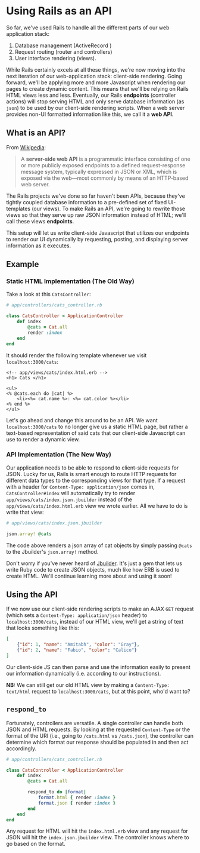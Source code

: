 # Using Rails as an API

So far, we've used Rails to handle all the different parts of our web
application stack:

1. Database management (ActiveRecord )
2. Request routing (router and controllers)
3. User interface rendering (views).

While Rails certainly excels at all these things, we're now moving into the next
iteration of our web-application stack: client-side rendering. Going forward,
we'll be applying more and more Javascript when rendering our pages to create
dynamic content. This means that we'll be relying on Rails HTML views less and
less. Eventually, our Rails **endpoints** (controller actions) will stop serving
HTML and only serve database information (as `json`) to be used by our client-side
rendering scripts. When a web server provides non-UI formatted information
like this, we call it a **web API**.

## What is an API?

From [Wikipedia][wiki]:  

> A **server-side web API** is a programmatic interface consisting of one or
> more publicly exposed endpoints to a defined request-response message system,
> typically expressed in JSON or XML, which is exposed via the web—most
> commonly by means of an HTTP-based web server.

The Rails projects we've done so far haven't been APIs, because they've tightly
coupled database information to a pre-defined set of fixed UI-templates (our
views). To make Rails an API, we're going to rewrite those views so that they
serve up raw JSON information instead of HTML; we'll call these views
**endpoints**.

This setup will let us write client-side Javascript that utilizes our endpoints
to render our UI dynamically by requesting, posting, and displaying server
information as it executes.

## Example

### Static HTML Implementation (The Old Way)

Take a look at this `CatsController`:

```ruby
# app/controllers/cats_controller.rb

class CatsController < ApplicationController
	def index
		@cats = Cat.all
		render :index
	end
end
```

It should render the following template whenever we visit `localhost:3000/cats`:

```erb
<!-- app/views/cats/index.html.erb -->
<h1> Cats </h1>

<ul>
<% @cats.each do |cat| %>
	<li><%= cat.name %>: <%= cat.color %></li>
<% end %>
</ul>
```

Let's go ahead and change this around to be an API. We want
`localhost:3000/cats` to no longer give us a static HTML page, but rather a
text-based representation of said cats that our client-side Javascript can use
to render a dynamic view.

### API Implementation (The New Way)

Our application needs to be able to respond to client-side requests for JSON.
Lucky for us, Rails is smart enough to route HTTP requests for different data
types to the corresponding views for that type. If a request with a header for
`Content-Type: application/json` comes in, `CatsController#index` will
automatically try to render `app/views/cats/index.json.jbuilder` instead of the
`app/views/cats/index.html.erb` view we wrote earlier. All we have to do is
write that view:

```ruby
# app/views/cats/index.json.jbuilder

json.array! @cats
```

The code above renders a json array of cat objects by simply passing `@cats` to
the Jbuilder's `json.array!` method.

Don't worry if you've never heard of [Jbuilder][jbuilder]. It's just a gem that
lets us write Ruby code to create JSON objects, much like how ERB is used to
create HTML. We'll continue learning more about and using it soon!

[jbuilder]: https://github.com/rails/jbuilder

## Using the API

If we now use our client-side rendering scripts to make an AJAX `GET` request
(which sets a `Content-Type: application/json` header) to `localhost:3000/cats`,
instead of our HTML view, we'll get a string of text that looks something like
this:

```json
[
	{"id": 1, "name": "Amitabh", "color": "Gray"},
	{"id": 2, "name": "Fabio", "color": "Calico"}
]
```

Our client-side JS can then parse and use the information easily to present our
information dynamically (i.e. according to our instructions).

**NB:** We can still get our old HTML view by making a `Content-Type: text/html`
request to `localhost:3000/cats`, but at this point, who'd want to?

## `respond_to`

Fortunately, controllers are versatile. A single controller can handle both JSON
and HTML requests. By looking at the requested `Content-Type` or the format of the
URI (i.e., going to `/cats.html` vs `/cats.json`), the controller can determine
which format our response should be populated in and then act accordingly.

```ruby
# app/controllers/cats_controller.rb

class CatsController < ApplicationController
	def index
		@cats = Cat.all

		respond_to do |format|
			format.html { render :index }
			format.json { render :index }
		end
	end
end
```

Any request for HTML will hit the `index.html.erb` view and any request for JSON
will hit the `index.json.jbuilder` view. The controller knows where to go based on
the format.

[wiki]: https://en.wikipedia.org/wiki/Web_API
